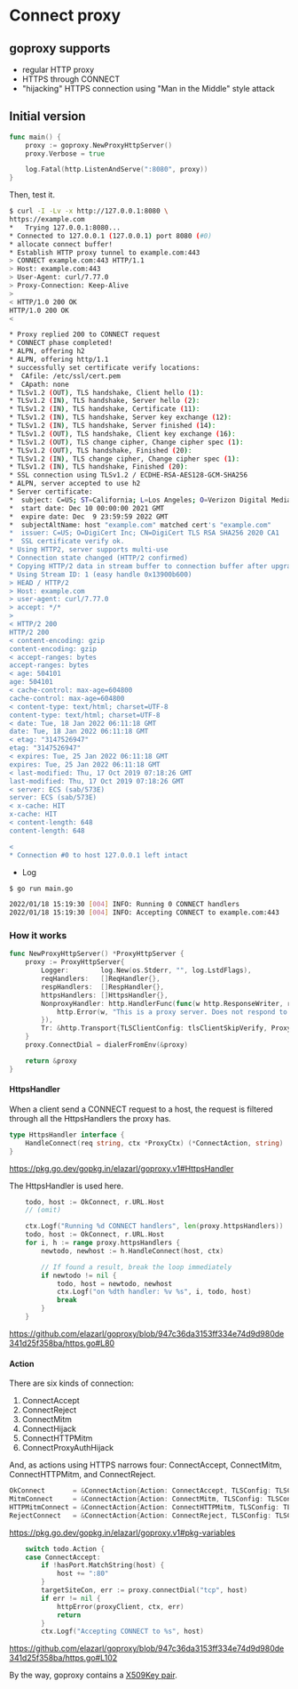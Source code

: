 # Connect proxy

## goproxy supports

- regular HTTP proxy
- HTTPS through CONNECT
- "hijacking" HTTPS connection using "Man in the Middle" style attack

## Initial version

```go
func main() {
	proxy := goproxy.NewProxyHttpServer()
	proxy.Verbose = true

	log.Fatal(http.ListenAndServe(":8080", proxy))
}
```

Then, test it.

```bash
$ curl -I -Lv -x http://127.0.0.1:8080 \
https://example.com
*   Trying 127.0.0.1:8080...
* Connected to 127.0.0.1 (127.0.0.1) port 8080 (#0)
* allocate connect buffer!
* Establish HTTP proxy tunnel to example.com:443
> CONNECT example.com:443 HTTP/1.1
> Host: example.com:443
> User-Agent: curl/7.77.0
> Proxy-Connection: Keep-Alive
>
< HTTP/1.0 200 OK
HTTP/1.0 200 OK
<

* Proxy replied 200 to CONNECT request
* CONNECT phase completed!
* ALPN, offering h2
* ALPN, offering http/1.1
* successfully set certificate verify locations:
*  CAfile: /etc/ssl/cert.pem
*  CApath: none
* TLSv1.2 (OUT), TLS handshake, Client hello (1):
* TLSv1.2 (IN), TLS handshake, Server hello (2):
* TLSv1.2 (IN), TLS handshake, Certificate (11):
* TLSv1.2 (IN), TLS handshake, Server key exchange (12):
* TLSv1.2 (IN), TLS handshake, Server finished (14):
* TLSv1.2 (OUT), TLS handshake, Client key exchange (16):
* TLSv1.2 (OUT), TLS change cipher, Change cipher spec (1):
* TLSv1.2 (OUT), TLS handshake, Finished (20):
* TLSv1.2 (IN), TLS change cipher, Change cipher spec (1):
* TLSv1.2 (IN), TLS handshake, Finished (20):
* SSL connection using TLSv1.2 / ECDHE-RSA-AES128-GCM-SHA256
* ALPN, server accepted to use h2
* Server certificate:
*  subject: C=US; ST=California; L=Los Angeles; O=Verizon Digital Media Services, Inc.; CN=www.example.org
*  start date: Dec 10 00:00:00 2021 GMT
*  expire date: Dec  9 23:59:59 2022 GMT
*  subjectAltName: host "example.com" matched cert's "example.com"
*  issuer: C=US; O=DigiCert Inc; CN=DigiCert TLS RSA SHA256 2020 CA1
*  SSL certificate verify ok.
* Using HTTP2, server supports multi-use
* Connection state changed (HTTP/2 confirmed)
* Copying HTTP/2 data in stream buffer to connection buffer after upgrade: len=0
* Using Stream ID: 1 (easy handle 0x13900b600)
> HEAD / HTTP/2
> Host: example.com
> user-agent: curl/7.77.0
> accept: */*
>
< HTTP/2 200
HTTP/2 200
< content-encoding: gzip
content-encoding: gzip
< accept-ranges: bytes
accept-ranges: bytes
< age: 504101
age: 504101
< cache-control: max-age=604800
cache-control: max-age=604800
< content-type: text/html; charset=UTF-8
content-type: text/html; charset=UTF-8
< date: Tue, 18 Jan 2022 06:11:18 GMT
date: Tue, 18 Jan 2022 06:11:18 GMT
< etag: "3147526947"
etag: "3147526947"
< expires: Tue, 25 Jan 2022 06:11:18 GMT
expires: Tue, 25 Jan 2022 06:11:18 GMT
< last-modified: Thu, 17 Oct 2019 07:18:26 GMT
last-modified: Thu, 17 Oct 2019 07:18:26 GMT
< server: ECS (sab/573E)
server: ECS (sab/573E)
< x-cache: HIT
x-cache: HIT
< content-length: 648
content-length: 648

<
* Connection #0 to host 127.0.0.1 left intact
```

- Log

```bash
$ go run main.go

2022/01/18 15:19:30 [004] INFO: Running 0 CONNECT handlers
2022/01/18 15:19:30 [004] INFO: Accepting CONNECT to example.com:443
```

### How it works

```go
func NewProxyHttpServer() *ProxyHttpServer {
	proxy := ProxyHttpServer{
		Logger:        log.New(os.Stderr, "", log.LstdFlags),
		reqHandlers:   []ReqHandler{},
		respHandlers:  []RespHandler{},
		httpsHandlers: []HttpsHandler{},
		NonproxyHandler: http.HandlerFunc(func(w http.ResponseWriter, req *http.Request) {
			http.Error(w, "This is a proxy server. Does not respond to non-proxy requests.", 500)
		}),
		Tr: &http.Transport{TLSClientConfig: tlsClientSkipVerify, Proxy: http.ProxyFromEnvironment},
	}
	proxy.ConnectDial = dialerFromEnv(&proxy)

	return &proxy
}
```

#### HttpsHandler

When a client send a CONNECT request to a host, 
the request is filtered through all the HttpsHandlers the proxy has.

```go
type HttpsHandler interface {
	HandleConnect(req string, ctx *ProxyCtx) (*ConnectAction, string)
}
```

https://pkg.go.dev/gopkg.in/elazarl/goproxy.v1#HttpsHandler

The HttpsHandler is used here.

```go
	todo, host := OkConnect, r.URL.Host
    // (omit)

	ctx.Logf("Running %d CONNECT handlers", len(proxy.httpsHandlers))
	todo, host := OkConnect, r.URL.Host
	for i, h := range proxy.httpsHandlers {
		newtodo, newhost := h.HandleConnect(host, ctx)

		// If found a result, break the loop immediately
		if newtodo != nil {
			todo, host = newtodo, newhost
			ctx.Logf("on %dth handler: %v %s", i, todo, host)
			break
		}
	}
```

https://github.com/elazarl/goproxy/blob/947c36da3153ff334e74d9d980de341d25f358ba/https.go#L80

#### Action

There are six kinds of connection:

1. ConnectAccept
2. ConnectReject
3. ConnectMitm
4. ConnectHijack
5. ConnectHTTPMitm
6. ConnectProxyAuthHijack

And, as actions using HTTPS narrows four: ConnectAccept, ConnectMitm, ConnectHTTPMitm, and ConnectReject.

```go
OkConnect       = &ConnectAction{Action: ConnectAccept, TLSConfig: TLSConfigFromCA(&GoproxyCa)}
MitmConnect     = &ConnectAction{Action: ConnectMitm, TLSConfig: TLSConfigFromCA(&GoproxyCa)}
HTTPMitmConnect = &ConnectAction{Action: ConnectHTTPMitm, TLSConfig: TLSConfigFromCA(&GoproxyCa)}
RejectConnect   = &ConnectAction{Action: ConnectReject, TLSConfig: TLSConfigFromCA(&GoproxyCa)}
```

https://pkg.go.dev/gopkg.in/elazarl/goproxy.v1#pkg-variables

```go
	switch todo.Action {
	case ConnectAccept:
		if !hasPort.MatchString(host) {
			host += ":80"
		}
		targetSiteCon, err := proxy.connectDial("tcp", host)
		if err != nil {
			httpError(proxyClient, ctx, err)
			return
		}
		ctx.Logf("Accepting CONNECT to %s", host)
```

https://github.com/elazarl/goproxy/blob/947c36da3153ff334e74d9d980de341d25f358ba/https.go#L102

By the way, goproxy contains a [X509Key pair](https://pkg.go.dev/crypto/tls#X509KeyPair).
